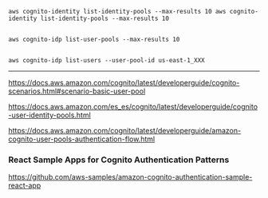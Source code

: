 ```
aws cognito-identity list-identity-pools --max-results 10 aws cognito-identity list-identity-pools --max-results 10


aws cognito-idp list-user-pools --max-results 10


aws cognito-idp list-users --user-pool-id us-east-1_XXX
```

---

https://docs.aws.amazon.com/cognito/latest/developerguide/cognito-scenarios.html#scenario-basic-user-pool

https://docs.aws.amazon.com/es_es/cognito/latest/developerguide/cognito-user-identity-pools.html

https://docs.aws.amazon.com/cognito/latest/developerguide/amazon-cognito-user-pools-authentication-flow.html

### React Sample Apps for Cognito Authentication Patterns

https://github.com/aws-samples/amazon-cognito-authentication-sample-react-app
